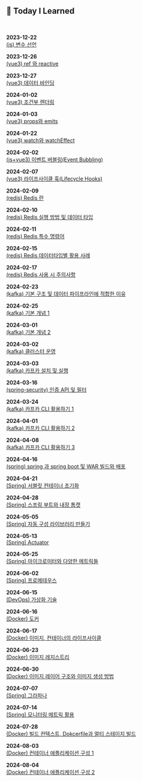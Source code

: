 
## 📝 Today I Learned
<br> 

**2023-12-22** <br>
[(js) 변수 선언](https://github.com/dlask913/TIL/blob/main/js/variable-declaration.md)

**2023-12-26** <br>
[(vue3) ref 와 reactive](https://github.com/dlask913/TIL/blob/main/vue3/ref-and-reactive.md)

**2023-12-27** <br>
[(vue3) 데이터 바인딩](https://github.com/dlask913/TIL/blob/main/vue3/data-binding.md)

**2024-01-02** <br>
[(vue3) 조건부 렌더링](https://github.com/dlask913/TIL/blob/main/vue3/conditional-rendering.md)

**2024-01-03** <br>
[(vue3) props와 emits](https://github.com/dlask913/TIL/blob/main/vue3/props-and-emits.md)

**2024-01-22** <br>
[(vue3) watch와 watchEffect](https://github.com/dlask913/TIL/blob/main/vue3/watch-and-watchEffect.md)

**2024-02-02** <br>
[(js+vue3) 이벤트 버블링(Event Bubbling)](https://github.com/dlask913/TIL/blob/main/js/event-bubbling.md)

**2024-02-07** <br>
[(vue3) 라이프사이클 훅(Lifecycle Hooks)](https://github.com/dlask913/TIL/blob/main/vue3/lifecycle-hooks.md)

**2024-02-09** <br>
[(redis) Redis 란](https://github.com/dlask913/TIL/blob/main/redis/what-is-redis.md)

**2024-02-10** <br>
[(redis) Redis 실행 방법 및 데이터 타입](https://github.com/dlask913/TIL/blob/main/redis/how-to-use-redis.md)

**2024-02-11** <br>
[(redis) Redis 특수 명령어](https://github.com/dlask913/TIL/blob/main/redis/redis-commands.md)

**2024-02-15** <br>
[(redis) Redis 데이터타입별 활용 사례](https://github.com/dlask913/TIL/blob/main/redis/guide-to-data-types.md)

**2024-02-17** <br>
[(redis) Redis 사용 시 주의사항](https://github.com/dlask913/TIL/blob/main/redis/precautions-when-using-redis.md)

**2024-02-23** <br>
[(kafka) 기본 구조 및 데이터 파이프라인에 적합한 이유](https://github.com/dlask913/TIL/blob/main/kafka/why-use-kafka-data-pipelines.md)

**2024-02-25** <br>
[(kafka) 기본 개념 1](https://github.com/dlask913/TIL/blob/main/kafka/broker-cluster-log-segment-cleanup.md)

**2024-03-01** <br>
[(kafka) 기본 개념 2](https://github.com/dlask913/TIL/blob/main/kafka/replication-isr-topic-partition-record.md)

**2024-03-02** <br>
[(kafka) 클러스터 운영](https://github.com/dlask913/TIL/blob/main/kafka/cluster-operiations.md)

**2024-03-03** <br>
[(kafka) 카프카 설치 및 실행](https://github.com/dlask913/TIL/blob/main/kafka/install-and-run.md)

**2024-03-16** <br>
[(spring-security) 인증 API 및 필터](https://github.com/dlask913/TIL/blob/main/spring-security/authentication-api-and-filter.md)

**2024-03-24** <br>
[(kafka) 카프카 CLI 활용하기 1](https://github.com/dlask913/TIL/blob/main/kafka/kafka-topics-and-kafka-configs.md)

**2024-04-01** <br>
[(kafka) 카프카 CLI 활용하기 2](https://github.com/dlask913/TIL/blob/main/kafka/kafka-console-producer-and-consumer.md)

**2024-04-08** <br>
[(kafka) 카프카 CLI 활용하기 3](https://github.com/dlask913/TIL/blob/main/kafka/kafka-consumer-groups-and-etc.md)

**2024-04-16** <br>
[(spring) spring 과 spring boot 및 WAR 빌드와 배포](https://github.com/dlask913/TIL/blob/main/spring/spring-and-boot-and-war.md)

**2024-04-21** <br>
[(Spring) 서블릿 컨테이너 초기화](https://github.com/dlask913/TIL/blob/main/spring/spring-servlet-container.md)

**2024-04-28** <br>
[(Spring) 스프링 부트와 내장 톰캣](https://github.com/dlask913/TIL/blob/main/spring/spring-boot-and-embed-tomcat.md)

**2024-05-05** <br>
[(Spring) 자동 구성 라이브러리 만들기](https://github.com/dlask913/TIL/blob/main/spring/auto-configuration.md)

**2024-05-13** <br>
[(Spring) Actuator](https://github.com/dlask913/TIL/blob/main/spring/spring-actuator.md)

**2024-05-25** <br>
[(Spring) 마이크로미터와 다양한 메트릭들](https://github.com/dlask913/TIL/blob/main/spring/micrometer-and-metrics.md)

**2024-06-02** <br>
[(Spring) 프로메테우스](https://github.com/dlask913/TIL/blob/main/spring/prometheus.md)

**2024-06-15** <br>
[(DevOps) 가상화 기술](https://github.com/dlask913/TIL/blob/main/devops/virtualization.md)

**2024-06-16** <br>
[(Docker) 도커](https://github.com/dlask913/TIL/blob/main/devops/docker.md)

**2024-06-17** <br>
[(Docker) 이미지, 컨테이너의 라이프사이클](https://github.com/dlask913/TIL/blob/main/devops/image-and-container-life-cycle.md)

**2024-06-23** <br>
[(Docker) 이미지 레지스트리](https://github.com/dlask913/TIL/blob/main/devops/image-registry.md)

**2024-06-30** <br>
[(Docker) 이미지 레이어 구조와 이미지 생성 방법](https://github.com/dlask913/TIL/blob/main/devops/image-layer-commit-build.md)

**2024-07-07** <br>
[(Spring) 그라파나](https://github.com/dlask913/TIL/blob/main/spring/grafana.md)

**2024-07-14** <br>
[(Spring) 모니터링 메트릭 활용](https://github.com/dlask913/TIL/blob/main/spring/make-metrics.md)

**2024-07-28** <br>
[(Docker) 빌드 컨텍스트, Dokcerfile과 멀티 스테이지 빌드](https://github.com/dlask913/TIL/blob/main/devops/dockerfile-multi-stage-build.md)

**2024-08-03** <br>
[(Docker) 컨테이너 애플리케이션 구성 1](https://github.com/dlask913/TIL/blob/main/devops/cloud-and-container-application.md)

**2024-08-04** <br>
[(Docker) 컨테이너 애플리케이션 구성 2](https://github.com/dlask913/TIL/blob/main/devops/container-application-2.md)